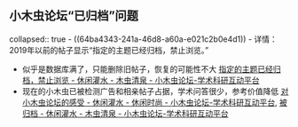 ## 小木虫论坛“已归档”问题
collapsed:: true
	- ((64ba4343-241a-46d8-a60a-e021c2b0e4d1))
	- 详情：2019年以前的帖子显示“指定的主题已经归档，禁止浏览。”
- 似乎是数据库满了，只能删除旧帖子，恢复的可能性不大 [指定的主题已经归档，禁止浏览 - 休闲灌水 - 木虫清泉 - 小木虫论坛-学术科研互动平台](http://muchong.com/t-15822208-1)
- 现在的小木虫已被检测广告和相亲帖子占据，学术问答很少，参考价值降低 [对小木虫论坛的感受 - 休闲灌水 - 休闲时尚 - 小木虫论坛-学术科研互动平台](http://muchong.com/t-15858775-1), [被归档 - 休闲灌水 - 木虫清泉 - 小木虫论坛-学术科研互动平台](http://muchong.com/t-15818519-1)
